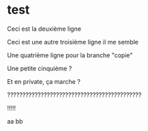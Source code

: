 # test
Ceci est la deuxième ligne

Ceci est une autre troisième ligne il me semble

Une quatrième ligne pour la branche "copie"

Une petite cinquième ?

Et en private, ça marche ?

????????????????????????????????????????????

!!!!!

aa
bb
